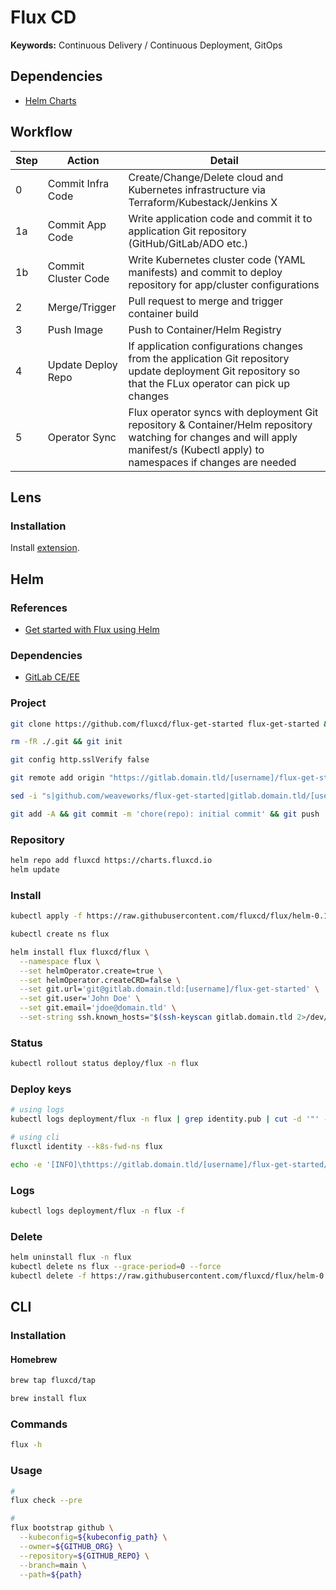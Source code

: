 # Flux CD

**Keywords:** Continuous Delivery / Continuous Deployment, GitOps

<!--
https://github.com/paulcarlton-ww/weaveworks-cx-task

https://github.com/stefanprodan/gitops-istio
https://github.com/ruzickap/k8s-flagger-istio-flux
https://github.com/datalayer-examples/flux-crossplane-example
https://github.com/datalayer-examples/flux2-kustomize-helm-example
https://github.com/datalayer-examples/flux2-multi-tenancy-example

https://www.youtube.com/watch?v=R6OeIgb7lUI
-->

## Dependencies

- [Helm Charts](/helm.md)

## Workflow

| Step | Action              | Detail                                                                                                                                                                            |
| ---- | ------------------- | --------------------------------------------------------------------------------------------------------------------------------------------------------------------------------- |
| 0    | Commit Infra Code   | Create/Change/Delete cloud and Kubernetes infrastructure via Terraform/Kubestack/Jenkins X                                                                                        |
| 1a   | Commit App Code     | Write application code and commit it to application Git repository (GitHub/GitLab/ADO etc.)                                                                                       |
| 1b   | Commit Cluster Code | Write Kubernetes cluster code (YAML manifests) and commit to deploy repository for app/cluster configurations                                                                     |
| 2    | Merge/Trigger       | Pull request to merge and trigger container build                                                                                                                                 |
| 3    | Push Image          | Push to Container/Helm Registry                                                                                                                                                   |
| 4    | Update Deploy Repo  | If application configurations changes from the application Git repository update deployment Git repository so that the FLux operator can pick up changes                          |
| 5    | Operator Sync       | Flux operator syncs with deployment Git repository & Container/Helm repository watching for changes and will apply manifest/s (Kubectl apply) to namespaces if changes are needed |

## Lens

### Installation

Install [extension](lens://app/extensions/install/@appvia/lens-extension-fluxcd).

## Helm

### References

- [Get started with Flux using Helm](https://github.com/fluxcd/flux/blob/master/docs/tutorials/get-started-helm.md)

### Dependencies

- [GitLab CE/EE](/gitlab_ce.md)

### Project

```sh
git clone https://github.com/fluxcd/flux-get-started flux-get-started && cd "$_"
```

```sh
rm -fR ./.git && git init
```

```sh
git config http.sslVerify false
```

```sh
git remote add origin "https://gitlab.domain.tld/[username]/flux-get-started.git"
```

```sh
sed -i "s|github.com/weaveworks/flux-get-started|gitlab.domain.tld/[username]/flux-get-started|" ./releases/ghost.yaml
```

```sh
git add -A && git commit -m 'chore(repo): initial commit' && git push
```

### Repository

```sh
helm repo add fluxcd https://charts.fluxcd.io
helm update
```

### Install

```sh
kubectl apply -f https://raw.githubusercontent.com/fluxcd/flux/helm-0.10.1/deploy-helm/flux-helm-release-crd.yaml
```

```sh
kubectl create ns flux
```

```sh
helm install flux fluxcd/flux \
  --namespace flux \
  --set helmOperator.create=true \
  --set helmOperator.createCRD=false \
  --set git.url='git@gitlab.domain.tld:[username]/flux-get-started' \
  --set git.user='John Doe' \
  --set git.email='jdoe@domain.tld' \
  --set-string ssh.known_hosts="$(ssh-keyscan gitlab.domain.tld 2>/dev/null)"
```

### Status

```sh
kubectl rollout status deploy/flux -n flux
```

### Deploy keys

```sh
# using logs
kubectl logs deployment/flux -n flux | grep identity.pub | cut -d '"' -f 2

# using cli
fluxctl identity --k8s-fwd-ns flux
```

```sh
echo -e '[INFO]\thttps://gitlab.domain.tld/[username]/flux-get-started/-/settings/repository'
```

### Logs

```sh
kubectl logs deployment/flux -n flux -f
```

### Delete

```sh
helm uninstall flux -n flux
kubectl delete ns flux --grace-period=0 --force
kubectl delete -f https://raw.githubusercontent.com/fluxcd/flux/helm-0.10.1/deploy-helm/flux-helm-release-crd.yaml
```

## CLI

### Installation

#### Homebrew

```sh
brew tap fluxcd/tap

brew install flux
```

### Commands

```sh
flux -h
```

### Usage

```sh
#
flux check --pre

#
flux bootstrap github \
  --kubeconfig=${kubeconfig_path} \
  --owner=${GITHUB_ORG} \
  --repository=${GITHUB_REPO} \
  --branch=main \
  --path=${path}
```

